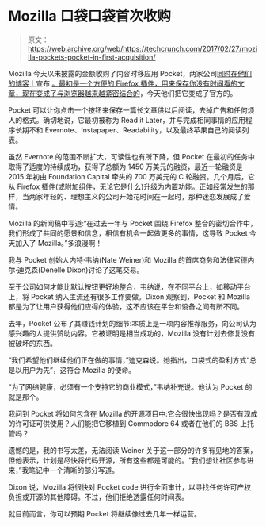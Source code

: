 # Mozilla 口袋口袋首次收购 

> 原文：<https://web.archive.org/web/https://techcrunch.com/2017/02/27/mozilla-pockets-pocket-in-first-acquisition/>

Mozilla 今天以未披露的金额收购了内容时移应用 Pocket，两家公司[同时在他们的博客](https://web.archive.org/web/20230213113106/https://blog.mozilla.org/blog/2017/02/27/mozilla-acquires-pocket/)上宣布 [。最初是一个方便的 Firefox 插件，用来保存你没有时间看的文章，现在变成了与浏览器越来越紧密结合的](https://web.archive.org/web/20230213113106/https://getpocket.com/blog/2017/02/taking-pocket-further-with-mozilla/)，今天他们把它变成了官方的。

Pocket 可以让你点击一个按钮来保存一篇长文章供以后阅读，去掉广告和任何烦人的格式。确切地说，它最初被称为 Read it Later，并与完成相同事情的应用程序长期不和:Evernote、Instapaper、Readability，以及最终苹果自己的阅读列表。

虽然 Evernote 的范围不断扩大，可读性也有所下降，但 Pocket 在最初的任务中取得了适度的持续成功，获得了总额为 1450 万美元的融资，最近一轮融资是 2015 年初由 Foundation Capital 牵头的 700 万美元的 C 轮融资。几个月后，它从 Firefox 插件(或附加组件，无论它是什么)升级为内置功能。正如经常发生的那样，当两家年轻的、理想主义的公司开始花时间在一起时，那种迷恋发展成了爱情。

Mozilla 的新闻稿中写道:“在过去一年与 Pocket 围绕 Firefox 整合的密切合作中，我们形成了共同的愿景和信念，相信有机会一起做更多的事情，这导致 Pocket 今天加入了 Mozilla。”多浪漫啊！

我与 Pocket 创始人内特·韦纳(Nate Weiner)和 Mozilla 的首席商务和法律官德内尔·迪克森(Denelle Dixon)讨论了这笔交易。

至于公司如何才能比默认按钮更好地整合，韦纳说，在不同平台上，如移动平台上，将 Pocket 纳入主流还有很多工作要做。Dixon 观察到，Pocket 和 Mozilla 都是为了让用户获得他们应得的体验，这不应该在平台和设备之间有所不同。

去年，Pocket 公布了其赚钱计划的细节:本质上是一项内容推荐服务，向公司认为感兴趣的人提供赞助内容。它被证明是相当成功的，Mozilla 没有计划去修复没有被破坏的东西。

“我们希望他们继续他们正在做的事情，”迪克森说。她指出，口袋式的盈利方式“总是以用户为先”，这符合 Mozilla 的使命。

“为了网络健康，必须有一个支持它的商业模式，”韦纳补充说。他认为 Pocket 的就是那个。

我问到 Pocket 将如何包含在 Mozilla 的开源项目中:它会很快出现吗？是否有现成的许可证可供使用？人们能把它移植到 Commodore 64 或者在他们的 BBS 上托管吗？

遗憾的是，我的书写太差，无法阅读 Weiner 关于这一部分的许多有见地的答案，但他表示，计划是尽快将代码开源，所有这些都是可能的。“我们想让社区参与进来，”我笔记中一个清晰的部分写道。

Dixon 说，Mozilla 将很快对 Pocket code 进行全面审计，以寻找任何许可产权负担或开源的其他障碍。不过，他们拒绝透露任何时间表。

就目前而言，你可以预期 Pocket 将继续像过去几年一样运营。